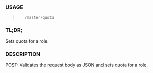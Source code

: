 <!--- This is an automatically generated file. DO NOT EDIT! --->

### USAGE ###
>        /master/quota

### TL;DR; ###
Sets quota for a role.

### DESCRIPTION ###
POST: Validates the request body as JSON
 and sets quota for a role.